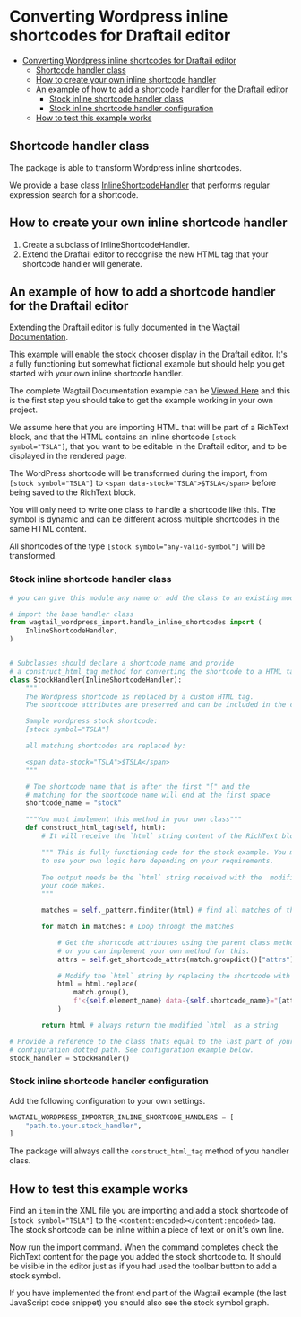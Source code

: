 # Converting Wordpress inline shortcodes for Draftail editor

- [Converting Wordpress inline shortcodes for Draftail editor](#converting-wordpress-inline-shortcodes-for-draftail-editor)
  - [Shortcode handler class](#shortcode-handler-class)
  - [How to create your own inline shortcode handler](#how-to-create-your-own-inline-shortcode-handler)
  - [An example of how to add a shortcode handler for the Draftail editor](#an-example-of-how-to-add-a-shortcode-handler-for-the-draftail-editor)
    - [Stock inline shortcode handler class](#stock-inline-shortcode-handler-class)
    - [Stock inline shortcode handler configuration](#stock-inline-shortcode-handler-configuration)
  - [How to test this example works](#how-to-test-this-example-works)

## Shortcode handler class

The package is able to transform Wordpress inline shortcodes.

We provide a base class [InlineShortcodeHandler](/wagtail-wordpress-import/wagtail_wordpress_import/handle_inline_shortcodes.py) that performs regular expression search for a shortcode.

## How to create your own inline shortcode handler

1. Create a subclass of InlineShortcodeHandler.
2. Extend the Draftail editor to recognise the new HTML tag that your shortcode handler will generate.

## An example of how to add a shortcode handler for the Draftail editor

Extending the Draftail editor is fully documented in the [Wagtail Documentation](https://docs.wagtail.io/en/stable/extending/extending_draftail.html).

This example will enable the stock chooser display in the Draftail editor. It's a fully functioning but somewhat fictional example but should help you get started with your own inline shortcode handler.

The complete Wagtail Documentation example can be [Viewed Here](https://docs.wagtail.io/en/stable/extending/extending_draftail.html#creating-new-entities) and this is the first step you should take to get the example working in your own project.

We assume here that you are importing HTML that will be part of a RichText block, and that the HTML contains an inline shortcode `[stock symbol="TSLA"]`, that you want to be editable in the Draftail editor, and to be displayed in the rendered page.

The WordPress shortcode will be transformed during the import, from `[stock symbol="TSLA"]` to `<span data-stock="TSLA">$TSLA</span>` before being saved to the RichText block.

You will only need to write one class to handle a shortcode like this. The symbol is dynamic and can be different across multiple shortcodes in the same HTML content.

All shortcodes of the type `[stock symbol="any-valid-symbol"]` will be transformed.

### Stock inline shortcode handler class

```python
# you can give this module any name or add the class to an existing module

# import the base handler class
from wagtail_wordpress_import.handle_inline_shortcodes import (
    InlineShortcodeHandler, 
)


# Subclasses should declare a shortcode_name and provide
# a construct_html_tag method for converting the shortcode to a HTML tag.
class StockHandler(InlineShortcodeHandler):
    """
    The Wordpress shortcode is replaced by a custom HTML tag. 
    The shortcode attributes are preserved and can be included in the custom HTML tag.

    Sample wordpress stock shortcode:
    [stock symbol="TSLA"]

    all matching shortcodes are replaced by:

    <span data-stock="TSLA">$TSLA</span>
    """

    # The shortcode name that is after the first "[" and the 
    # matching for the shortcode name will end at the first space
    shortcode_name = "stock"

    """You must implement this method in your own class"""
    def construct_html_tag(self, html):
        # It will receive the `html` string content of the RichText block

        """ This is fully functioning code for the stock example. You may need 
        to use your own logic here depending on your requirements.
        
        The output needs be the `html` string received with the  modifications 
        your code makes.
        """

        matches = self._pattern.finditer(html) # find all matches of the shortcode

        for match in matches: # Loop through the matches

            # Get the shortcode attributes using the parent class method
            # or you can implement your own method for this.
            attrs = self.get_shortcode_attrs(match.groupdict()["attrs"])

            # Modify the `html` string by replacing the shortcode with a HTML tag.
            html = html.replace(
                match.group(),
                f'<{self.element_name} data-{self.shortcode_name}="{attrs["symbol"]}">${attrs["symbol"]}</{self.element_name}>',
            )

        return html # always return the modified `html` as a string

# Provide a reference to the class thats equal to the last part of your 
# configuration dotted path. See configuration example below.
stock_handler = StockHandler()
```

### Stock inline shortcode handler configuration

Add the following configuration to your own settings.

```python
WAGTAIL_WORDPRESS_IMPORTER_INLINE_SHORTCODE_HANDLERS = [
    "path.to.your.stock_handler",
]
```

The package will always call the `construct_html_tag` method of you handler class.

## How to test this example works

Find an `item` in the XML file you are importing and add a stock shortcode of `[stock symbol="TSLA"]` to the `<content:encoded></content:encoded>` tag. The stock shortcode can be inline within a piece of text or on it's own line.

Now run the import command. When the command completes check the RichText content for the page you added the stock shortcode to. It should be visible in the editor just as if you had used the toolbar button to add a stock symbol.

If you have implemented the front end part of the Wagtail example (the last JavaScript code snippet) you should also see the stock symbol graph.
